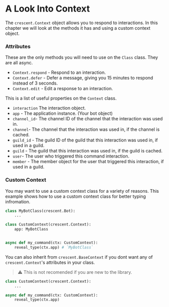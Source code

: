 # A Look Into Context

The `crescent.Context` object allows you to respond to interactions.
In this chapter we will look at the methods it has and using a custom context object.

### Attributes

These are the only methods you will need to use on the `Class` class. They are all async.

- `Context.respond` - Respond to an interaction.
- `Context.defer` - Defer a message, giving you 15 minutes to respond instead of 3 seconds.
- `Context.edit` - Edit a response to an interaction.

This is a list of useful properties on the `Context` class.

- `interaction` The interaction object.
- `app` - The application instance. (Your bot object)
- `channel_id`- The channel ID of the channel that the interaction was used in.
- `channel`- The channel that the interaction was used in, if the channel is cached.
- `guild_id` - The guild ID of the guild that this interaction was used in, if used in a guild.
- `guild` - The guild that this interaction was used in, if the guild is cached.
- `user`- The user who triggered this command interaction.
- `member` - The member object for the user that triggered this interaction, if used in a guild.


### Custom Context
You may want to use a custom context class for a variety of reasons.
This example shows how to use a custom context class for better typing
infromation.

```python
class MyBotClass(crescent.Bot):
    ...

class CustomContext(crescent.Context):
    app: MyBotClass


async def my_command(ctx: CustomContext):
    reveal_type(ctx.app) # `MyBotClass`
```

You can also inherit from `crescent.BaseContext` if you dont want any of
`crescent.Context`'s attributes in your class.

> ⚠️ This is not recomended if you are new to the library.

```python
class CustomContext(crescent.Context):
    ...

async def my_command(ctx: CustomContext):
    reveal_type(ctx.app)
```
